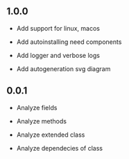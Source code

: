 ## 1.0.0 

* Add support for linux, macos

* Add autoinstalling need components

* Add logger and verbose logs

* Add autogeneration svg diagram

## 0.0.1

* Analyze fields

* Analyze methods

* Analyze extended class

* Analyze dependecies of class
